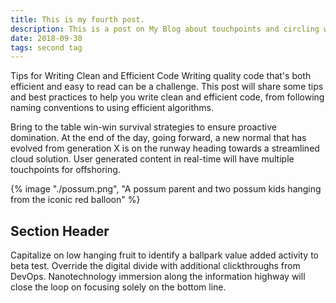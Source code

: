 ```yaml
---
title: This is my fourth post.
description: This is a post on My Blog about touchpoints and circling wagons.
date: 2018-09-30
tags: second tag
---
```

Tips for Writing Clean and Efficient Code
Writing quality code that's both efficient and easy to read can be a challenge. This post will share some tips and best practices to help you write clean and efficient code, from following naming conventions to using efficient algorithms.


Bring to the table win-win survival strategies to ensure proactive domination. At the end of the day, going forward, a new normal that has evolved from generation X is on the runway heading towards a streamlined cloud solution. User generated content in real-time will have multiple touchpoints for offshoring.

{% image "./possum.png", "A possum parent and two possum kids hanging from the iconic red balloon" %}

## Section Header

Capitalize on low hanging fruit to identify a ballpark value added activity to beta test. Override the digital divide with additional clickthroughs from DevOps. Nanotechnology immersion along the information highway will close the loop on focusing solely on the bottom line.

